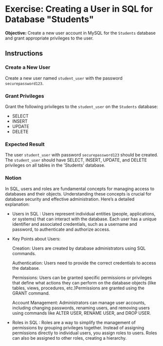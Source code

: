 # Exercise: Creating a User in SQL for Database "Students"

**Objective:** Create a new user account in MySQL for the `Students` database and grant appropriate privileges to the user.

## Instructions

### Create a New User

Create a new user named `student_user` with the password `securepassword123`.

### Grant Privileges
Grant the following privileges to the `student_user` on the `Students` database:

- SELECT
- INSERT
- UPDATE
- DELETE

### Expected Result

The user `student_user` with password `securepassword123` should be created.
The `student_user` should have SELECT, INSERT, UPDATE, and DELETE privileges on all tables in the 'Students' database.

### Notion

In SQL, users and roles are fundamental concepts for managing access to databases and their objects. Understanding these concepts is crucial for database security and effective administration. Here’s a detailed explanation:

- Users in SQL :
Users represent individual entities (people, applications, or systems) that can interact with the database. Each user has a unique identifier and associated credentials, such as a username and password, to authenticate and authorize access.

- Key Points about Users: 

     Creation: Users are created by database administrators using SQL commands.

    Authentication: Users need to provide the correct credentials to access the database.

    Permissions: Users can be granted specific permissions or privileges that define what actions they can perform on the database objects (like tables, views, procedures, etc.)Permissions are granted using the GRANT command.
    
    Account Management: Administrators can manage user accounts, including changing passwords, renaming users, and removing users using commands like ALTER USER, RENAME USER,
    and DROP USER.

- Roles in SQL : 
Roles are a way to simplify the management of permissions by grouping privileges together. Instead of assigning permissions directly to individual users, you assign roles to users. Roles can also be assigned to other roles, creating a hierarchy.

